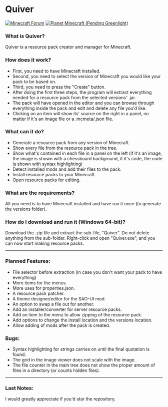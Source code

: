 # Quiver

<a href="http://www.minecraftforum.net/forums/mapping-and-modding/minecraft-tools/2805381-programme-quiver-resource-pack-creator-manager"><img src="http://i.imgur.com/Lwd2f4F.png" title="Minecraft Forum"/></a>
<a href=""><img src="http://i.imgur.com/aDfM09x.png" title="Planet Minecraft (Pending Greenlight)"/></a>

### What is Quiver?
Quiver is a resource pack creator and manager for Minecraft.

### How does it work?
- First, you need to have Minecraft installed.
- Second, you need to select the version of Minecraft you would like your pack to be based on.
- Third, you need to press the "Create" button.
- After doing the first three steps, the program will extract everything needed for a resource pack from the selected versions' .jar.
- The pack will have opened in the editor and you can browse through everything inside the pack and edit and delete any file you'd like.
- Clicking on an item will show its' source on the right in a panel, no matter if it's an image file or a .mcmeta/.json file.

### What can it do?
- Generate a resource pack from any version of Minecraft.
- Show every file from the resource pack in the tree.
- Show what's contained in each file in a panel on the left (if it's an image, the image is shown with a chessboard background, if it's code, the code is shown with syntax highlighting)
- Detect installed mods and add their files to the pack.
- Install resource packs to your Minecraft.
- Open resource packs for editing.

### What are the requirements?
All you need is to have Minecraft installed and have run it once (to generate the versions folder).

### How do I download and run it (Windows 64-bit)?
Download the .zip file and extract the sub-file, "Quiver". Do not delete anything from the sub-folder. Right-click and open "Quiver.exe", and you can now start making resource packs.

---

### Planned Features:
- File selector before extraction (in case you don't want your pack to have everything)
- More items for the menus.
- More uses for properties.json.
- A resource pack patcher.
- A theme designer/editor for the SAO-UI mod.
- An option to swap a file out for another.
- Add an installer/converter for server resource packs.
- Add an item to the menu to allow zipping of the resource pack.
- Add options to change the install location and the versions location.
- Allow adding of mods after the pack is created.

### Bugs:
- Syntax highlighting for strings carries on until the final quotation is found.
- The grid in the image viewer does not scale with the image.
- The file counter in the main tree does not show the proper amount of files in a directory (or counts hidden files).

---

### Last Notes:
I would greatly appreciate if you'd star the repository.
